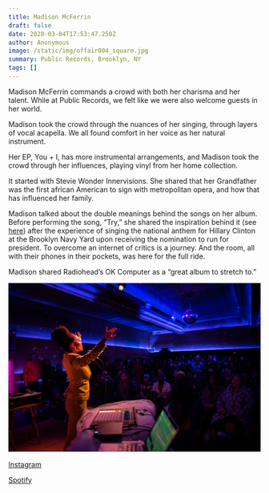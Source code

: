 ```yaml
---
title: Madison McFerrin
draft: false
date: 2020-03-04T17:53:47.250Z
author: Anonymous
image: /static/img/offair004_square.jpg
summary: Public Records, Brooklyn, NY
tags: []
---
```

Madison McFerrin commands a crowd with both her charisma and her talent. While at Public Records, we felt like we were also welcome guests in her world. 

Madison took the crowd through the nuances of her singing, through layers of vocal acapella. We all found comfort in her voice as her natural instrument. 

Her EP, You + I, has more instrumental arrangements, and Madison took the crowd through her influences, playing vinyl from her home collection. 

It started with Stevie Wonder Innervisions. She shared that her Grandfather was the first african American to sign with metropolitan opera, and how that has influenced her family. 

Madison talked about the double meanings behind the songs on her album. Before performing the song, “Try,” she shared the inspiration behind it (see [here](https://www.youtube.com/watch?v=XZ4vxGOGNOM)) after the experience of singing the national anthem for Hillary Clinton at the Brooklyn Navy Yard upon receiving the nomination to run for president. To overcome an internet of critics is a journey. And the room, all with their phones in their pockets, was here for the full ride. 

Madison shared Radiohead’s OK Computer as a “great album to stretch to.” 

![](/static/img/madisonmcferrin9_-jacobblick.jpg)

[Instagram](https://www.instagram.com/madmcferrin/)

[Spotify](https://open.spotify.com/album/1NIo4gSPB94n4QUDK7uJEL?si=alfMwH_2T_GThf_kgouxVA&dl_branch=1)